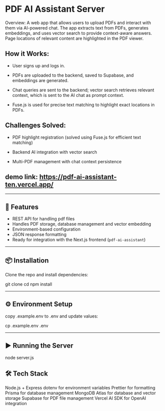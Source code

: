 # PDF AI Assistant Server

Overview:
A web app that allows users to upload PDFs and interact with them via AI-powered chat. The app extracts text from PDFs, generates embeddings, and uses vector search to provide context-aware answers. Page locations of relevant content are highlighted in the PDF viewer.

## How it Works:

- User signs up and logs in.

- PDFs are uploaded to the backend, saved to Supabase, and embeddings are generated.

- Chat queries are sent to the backend; vector search retrieves relevant context, which is sent to the AI chat as prompt context.

- Fuse.js is used for precise text matching to highlight exact locations in PDFs.

## Challenges Solved:

- PDF highlight registration (solved using Fuse.js for efficient text matching)

- Backend AI integration with vector search

- Multi-PDF management with chat context persistence

## demo link: https://pdf-ai-assistant-ten.vercel.app/

---

## 🚀 Features

- REST API for handling pdf files
- Handles PDF storage, database management and vector embedding
- Environment-based configuration
- JSON response formatting
- Ready for integration with the Next.js frontend (`pdf-ai-assistant`)

---

## 📦 Installation

Clone the repo and install dependencies:

git clone <your-repo-url>
cd <your-repo-url>
npm install

---

## ⚙️ Environment Setup

copy .example.env to .env and update values:

cp .example.env .env

---

## ▶️ Running the Server

node server.js

## 🛠 Tech Stack

Node.js + Express
dotenv for environment variables
Prettier for formatting
Prisma for database management
MongoDB Atlas for database and vector storage
Supabase for PDF file management
Vercel AI SDK for OpenAI integration
